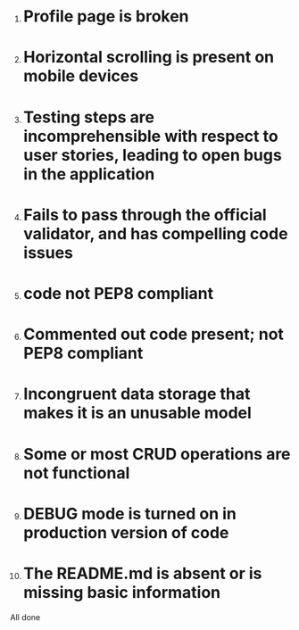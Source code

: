 1. # Profile page is broken 
2. # Horizontal scrolling is present on mobile devices
3. # Testing steps are incomprehensible with respect to user stories, leading to open bugs in the application
4. # Fails to pass through the official validator, and has compelling code issues
5. # code not PEP8 compliant
6. # Commented out code present; not PEP8 compliant
7. # Incongruent data storage that makes it is an unusable model
8. # Some or most CRUD operations are not functional
9. # DEBUG mode is turned on in production version of code
10. # The README.md is absent or is missing basic information
All done